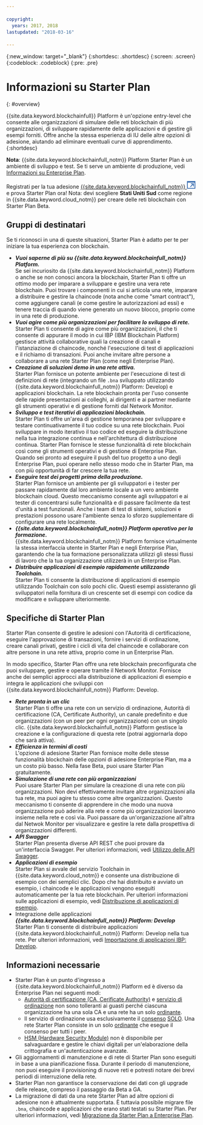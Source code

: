 ```yaml
---

copyright:
  years: 2017, 2018
lastupdated: "2018-03-16"

---
```


{:new_window: target="_blank"}
{:shortdesc: .shortdesc}
{:screen: .screen}
{:codeblock: .codeblock}
{:pre: .pre}

# Informazioni su Starter Plan
{: #overview}

{{site.data.keyword.blockchainfull}} Platform è un'opzione entry-level che consente alle organizzazioni di simulare delle reti blockchain di più organizzazioni, di sviluppare rapidamente delle applicazioni e di gestire gli esempi forniti. Offre anche la stessa esperienza di IU delle altre opzioni di adesione, aiutando ad eliminare eventuali curve di apprendimento.
{:shortdesc}

**Nota**: {{site.data.keyword.blockchainfull_notm}} Platform Starter Plan è un ambiente di sviluppo e test. Se ti serve un ambiente di produzione, vedi [Informazioni su Enterprise Plan](enterprise_plan.html).

Registrati per la tua adesione [{{site.data.keyword.blockchainfull_notm}} ![Icona link esterno](images/external_link.svg "Icona link esterno")](https://console.bluemix.net/catalog/services/blockchain?env_id=ibm:yp:us-south&taxonomyNavigation=apps) e prova Starter Plan ora! Nota: devi scegliere **Stati Uniti Sud** come regione in {{site.data.keyword.cloud_notm}} per creare delle reti blockchain con Starter Plan Beta.


## Gruppi di destinatari

Se ti riconosci in una di queste situazioni, Starter Plan è adatto per te per iniziare la tua esperienza con blockchain.
- **_Vuoi saperne di più su {{site.data.keyword.blockchainfull_notm}} Platform._**  
    Se sei incuriosito da {{site.data.keyword.blockchainfull_notm}} Platform o anche se non conosci ancora la blockchain, Starter Plan ti offre un ottimo modo per imparare a sviluppare e gestire una vera rete blockchain. Puoi trovare i componenti in cui si articola una rete, imparare a distribuire e gestire la chaincode (nota anche come "smart contract"), come aggiungere canali (e come gestire le autorizzazioni ad essi) e tenere traccia di quando viene generato un nuovo blocco, proprio come in una rete di produzione. 
- **_Vuoi agire come più organizzazioni per facilitare lo sviluppo di rete._**  
    Starter Plan ti consente di agire come più organizzazioni, il che ti consente di appurare il modo in cui IBP (IBM Blockchain Platform) gestisce attività collaborative quali la creazione di canali e l'istanziazione di chaincode, nonché l'esecuzione di test di applicazioni e il richiamo di transazioni. Puoi anche invitare altre persone a collaborare a una rete Starter Plan (come negli Enterprise Plan).
- **_Creazione di soluzioni demo in una rete attiva._**  
    Starter Plan fornisce un potente ambiente per l'esecuzione di test di definizioni di rete (integrando un file `.bna` sviluppato utilizzando {{site.data.keyword.blockchainfull_notm}} Platform: Develop) e applicazioni blockchain. La rete blockchain pronta per l'uso consente delle rapide presentazioni ai colleghi, ai dirigenti e ai partner mediante gli strumenti operativi e di gestione forniti dal Network Monitor.
- **_Sviluppo e test iterativi di applicazioni blockchain._**  
    Starter Plan ti offre un'area di gestione temporanea per sviluppare e testare continuativamente il tuo codice su una rete blockchain. Puoi sviluppare in modo iterativo il tuo codice ed eseguire la distribuzione nella tua integrazione continua e nell'architettura di distribuzione continua. Starter Plan fornisce le stesse funzionalità di rete blockchain così come gli strumenti operativi e di gestione di Enterprise Plan. Quando sei pronto ad eseguire il push del tuo progetto a uno degli Enterprise Plan, puoi operare nello stesso modo che in Starter Plan, ma con più opportunità di far crescere la tua rete.
- **_Eseguire test dei progetti prima della produzione._**  
    Starter Plan fornisce un ambiente per gli sviluppatori e i tester per passare rapidamente dal loro ambiente locale a un vero ambiente blockchain cloud. Questo meccanismo consente agli sviluppatori e ai tester di concentrarsi sulle funzionalità e di passare facilmente da test d'unità a test funzionali. Anche i team di test di sistemi, soluzioni e prestazioni possono usare l'ambiente senza lo sforzo supplementare di configurare una rete localmente.
- **_{{site.data.keyword.blockchainfull_notm}} Platform operativo per la formazione._**  
    {{site.data.keyword.blockchainfull_notm}} Platform fornisce virtualmente la stessa interfaccia utente<!--the same user interface--> in Starter Plan e negli Enterprise Plan, garantendo che la tua formazione personalizzata utilizzi gli stessi flussi di lavoro che la tua organizzazione utilizzerà in un Enterprise Plan.
- **_Distribuire applicazioni di esempio rapidamente utilizzando Toolchain._**  
    Starter Plan ti consente la distribuzione di applicazioni di esempio utilizzando Toolchain con solo pochi clic. Questi esempi assisteranno gli sviluppatori nella fornitura di un crescente set di esempi con codice da modificare e sviluppare ulteriormente.


## Specifiche di Starter Plan

Starter Plan consente di gestire le adesioni con l'Autorità di certificazione, eseguire l'approvazione di transazioni, fornire i servizi di ordinazione, creare canali privati, gestire i cicli di vita del chaincode e collaborare con altre persone in una rete attiva, proprio come in un Enterprise Plan.

In modo specifico, Starter Plan offre una rete blockchain preconfigurata che puoi sviluppare, gestire e operare tramite il Network Monitor. Fornisce anche dei semplici approcci alla distribuzione di applicazioni di esempio e integra le applicazioni che sviluppi con {{site.data.keyword.blockchainfull_notm}} Platform: Develop.

- **_Rete pronta in un clic_**  
    Starter Plan ti offre una rete con un servizio di ordinazione, Autorità di certificazione (CA, Certificate Authority), un canale predefinito e due organizzazioni (con un peer per ogni organizzazione) con un singolo clic. {{site.data.keyword.blockchainfull_notm}} Platform gestisce la creazione e la configurazione di questa rete (potrai aggiornarla dopo che sarà attiva).<!--The free trial provides you up to two organizations and two peers.-->
- **_Efficienza in termini di costi_**  
    L'opzione di adesione Starter Plan fornisce molte delle stesse funzionalità blockchain delle opzioni di adesione Enterprise Plan, ma a un costo più basso. <!--During a trial period of Starter Plan, you can provision a blockchain network with basic network resources for free.-->Nella fase Beta, puoi usare Starter Plan gratuitamente.
- **_Simulazione di una rete con più organizzazioni_**  
    Puoi usare Starter Plan per simulare la creazione di una rete con più organizzazioni. Non devi effettivamente invitare altre organizzazioni alla tua rete, ma puoi agire tu stesso come altre organizzazioni. Questo meccanismo ti consente di apprendere in che modo una nuova organizzazione può aderire alla rete e come più organizzazioni lavorano insieme nella rete e così via. Puoi passare da un'organizzazione all'altra dal Netwok Monitor per visualizzare e gestire la rete dalla prospettiva di organizzazioni differenti.
    <!--**Note**: It might cause extra cost if you exceed the free trial resource limits of two organizations and two peers.-->
- **_API Swagger_**  
    Starter Plan presenta diverse API REST che puoi provare da un'interfaccia Swagger. Per ulteriori informazioni, vedi [Utilizzo delle API Swagger](swagger_apis.html).
- **_Applicazioni di esempio_**  
    Starter Plan si avvale del servizio Toolchain in {{site.data.keyword.cloud_notm}} e consente una distribuzione di esempio con dei semplici clic. Dopo che hai distribuito e avviato un esempio, i chaincode e le applicazioni vengono eseguiti automaticamente per la tua rete blockchain. Per ulteriori informazioni sulle applicazioni di esempio, vedi [Distribuzione di applicazioni di esempio](howto/prebuilt_samples.html).
- Integrazione delle applicazioni **_{{site.data.keyword.blockchainfull_notm}} Platform: Develop_**  
    Starter Plan ti consente di distribuire applicazioni {{site.data.keyword.blockchainfull_notm}} Platform: Develop nella tua rete. Per ulteriori informazioni, vedi [Importazione di applicazioni IBP: Develop](link).

<!--
## Migrate to enterprise membership options
After you are confident to run your real business in {{site.data.keyword.blockchainfull_notm}} Platform, you can migrate from Starter Plan to Enterprise Plan.
-->

<!--
## Pricing
Starter Plan offers you a free trial for 60 days.  During the trial period, you can have a blockchain network with the basic configuration of 2 organizations and 1 peer per each organization.  After the trial period, you must pay $300 per month for your network with the same basic configuration.  If you need more peers, you must pay $75 per month for each additional peer.
The monthly fees are prorated and billed daily. For example, a member with basic network configuration (associated fee of $300) and 2 additional peers (per peer fee of $75 X 2 peers) needs to pay $450 every month. If the month has 30 days, the member pays $15 ($450/30) every day.
Network members can pay their bill with their own {{site.data.keyword.cloud_notm}} accounts that contain the space to create the network instance.  Alternatively, one network member can cover the bill for all members in the network.  For more details about how to pay for the blockchain networks, see [Paying for the network](howto/pay_for_the_network.html).
-->

## Informazioni necessarie

- Starter Plan è un punto d'ingresso a {{site.data.keyword.blockchainfull_notm}} Platform ed è diverso da Enterprise Plan nei seguenti modi:
    - [Autorità di certificazione (CA, Cerificate Authority)](glossary.html#ca) e [servizio di ordinazione](glossary.html#orderer) non sono tolleranti ai guasti perché ciascuna organizzazione ha una sola CA e una rete ha un solo [ordinante](glossary.html#orderer).
    - Il servizio di ordinazione usa esclusivamente il [consenso](glossary.html#consensus) [SOLO](glossary.html#SOLO). Una rete Starter Plan consiste in un solo [ordinante](glossary.html#orderer) che esegue il consenso per tutti i peer.
    - [HSM (Hardware Security Module)](glossary.html#hsm) non è disponibile per salvaguardare e gestire le chiavi digitali per un'elaborazione della crittografia e un'autenticazione avanzate.
- Gli aggiornamenti di manutenzione e di rete di Starter Plan sono eseguiti in base a una pianificazione fissa. Durante il periodo di manutenzione, non puoi eseguire il provisioning di nuove reti e potresti notare dei brevi periodi di interruzione della rete.
- Starter Plan non garantisce la conservazione dei dati con gli upgrade delle release, compreso il passaggio da Beta a GA.
- La migrazione di dati da una rete Starter Plan ad altre opzioni di adesione non è attualmente supportata. È tuttavia possibile migrare file `.bna`, chaincode e applicazioni che erano stati testati su Starter Plan. Per ulteriori informazioni, vedi [Migrazione da Starter Plan a Enterprise Plan](get_start_starter_plan.html#migrate).
